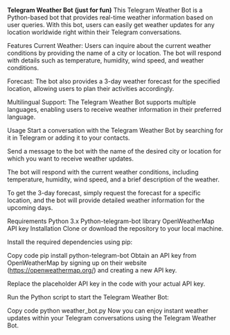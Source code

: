 **Telegram Weather Bot** **(just for fun)**
This Telegram Weather Bot is a Python-based bot that provides real-time weather information based on user queries. With this bot, users can easily get weather updates for any location worldwide right within their Telegram conversations.

Features
Current Weather: Users can inquire about the current weather conditions by providing the name of a city or location. The bot will respond with details such as temperature, humidity, wind speed, and weather conditions.

Forecast: The bot also provides a 3-day weather forecast for the specified location, allowing users to plan their activities accordingly.

Multilingual Support: The Telegram Weather Bot supports multiple languages, enabling users to receive weather information in their preferred language.

Usage
Start a conversation with the Telegram Weather Bot by searching for it in Telegram or adding it to your contacts.

Send a message to the bot with the name of the desired city or location for which you want to receive weather updates.

The bot will respond with the current weather conditions, including temperature, humidity, wind speed, and a brief description of the weather.

To get the 3-day forecast, simply request the forecast for a specific location, and the bot will provide detailed weather information for the upcoming days.

Requirements
Python 3.x
Python-telegram-bot library
OpenWeatherMap API key
Installation
Clone or download the repository to your local machine.

Install the required dependencies using pip:

Copy code
pip install python-telegram-bot
Obtain an API key from OpenWeatherMap by signing up on their website (https://openweathermap.org/) and creating a new API key.

Replace the placeholder API key in the code with your actual API key.

Run the Python script to start the Telegram Weather Bot:

Copy code
python weather_bot.py
Now you can enjoy instant weather updates within your Telegram conversations using the Telegram Weather Bot.
